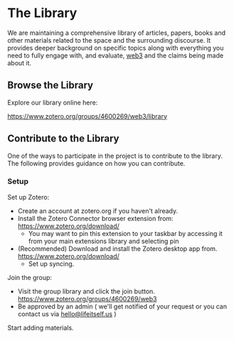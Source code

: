 # The Library
We are maintaining a comprehensive library of articles, papers, books and other materials related to the space and the surrounding discourse. It provides deeper background on specific topics along with everything you need to fully engage with, and evaluate, [web3](../../concepts/web3.md) and the claims being made about it.

## Browse the Library
Explore our library online here:

https://www.zotero.org/groups/4600269/web3/library

## Contribute to the Library
One of the ways to participate in the project is to contribute to the library. The following provides guidance on how you can contribute.

### Setup
Set up Zotero:

* Create an account at zotero.org if you haven't already.
* Install the Zotero Connector browser extension from: https://www.zotero.org/download/ 
  * You may want to pin this extension to your taskbar by accessing it from your main extensions library and selecting pin
* (Recommended) Download and install the Zotero desktop app from. https://www.zotero.org/download/ 
  * Set up syncing.

Join the group:

* Visit the group library and click the join button. https://www.zotero.org/groups/4600269/web3
* Be approved by an admin ( we'll get notified of your request or you can contact us via hello@lifeitself.us )

Start adding materials.

